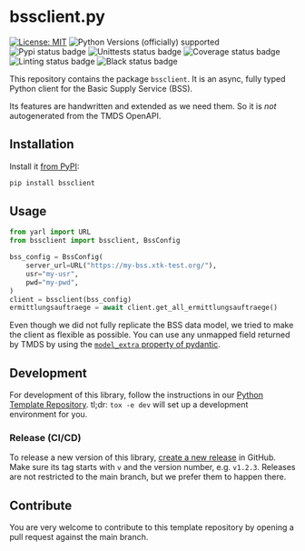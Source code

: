 # bssclient.py
[![License: MIT](https://img.shields.io/badge/License-MIT-yellow.svg)](LICENSE)
![Python Versions (officially) supported](https://img.shields.io/pypi/pyversions/bssclient.svg)
![Pypi status badge](https://img.shields.io/pypi/v/bssclient)
![Unittests status badge](https://github.com/Hochfrequenz/bssclient.py/workflows/Unittests/badge.svg)
![Coverage status badge](https://github.com/Hochfrequenz/bssclient.py/workflows/Coverage/badge.svg)
![Linting status badge](https://github.com/Hochfrequenz/bssclient.py/workflows/Linting/badge.svg)
![Black status badge](https://github.com/Hochfrequenz/bssclient.py/workflows/Formatting/badge.svg)

This repository contains the package `bssclient`.
It is an async, fully typed Python client for the Basic Supply Service (BSS).

Its features are handwritten and extended as we need them.
So it is _not_ autogenerated from the TMDS OpenAPI.

## Installation
Install it [from PyPI](https://pypi.org/project/bssclient/):
```bash
pip install bssclient
```

## Usage

```python
from yarl import URL
from bssclient import bssclient, BssConfig

bss_config = BssConfig(
    server_url=URL("https://my-bss.xtk-test.org/"),
    usr="my-usr",
    pwd="my-pwd",
)
client = bssclient(bss_config)
ermittlungsauftraege = await client.get_all_ermittlungsauftraege()
```

Even though we did not fully replicate the BSS data model,
we tried to make the client as flexible as possible.
You can use any unmapped field returned by TMDS by using the [`model_extra` property of pydantic](https://docs.pydantic.dev/latest/api/base_model/#pydantic.BaseModel.model_extra).

## Development
For development of this library, follow the instructions in our [Python Template Repository](https://github.com/Hochfrequenz/python_template_repository).
tl;dr: `tox -e dev` will set up a development environment for you.

### Release (CI/CD)

To release a new version of this library, [create a new release](https://github.com/Hochfrequenz/bssclient.py/releases/new) in GitHub.
Make sure its tag starts with `v` and the version number, e.g. `v1.2.3`.
Releases are not restricted to the main branch, but we prefer them to happen there.

## Contribute
You are very welcome to contribute to this template repository by opening a pull request against the main branch.
